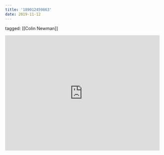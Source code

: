 ```yaml
---
title: '189012459863'
date: 2019-11-12
---
```

tagged: [[Colin Newman]]
<iframe allow="accelerometer; autoplay; clipboard-write; encrypted-media; gyroscope; picture-in-picture" allowfullscreen="" frameborder="0" height="375" id="youtube_iframe" src="https://www.youtube.com/embed/U8VVXwMrOQA?feature=oembed&amp;enablejsapi=1&amp;origin=https://safe.txmblr.com&amp;wmode=opaque" width="500"></iframe>